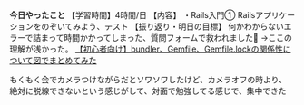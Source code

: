 **今日やったこと**
【学習時間】4時間/日
【内容】
・Rails入門① Railsアプリケーションをのぞいてみよう、テスト
【振り返り・明日の目標】
何かわからないエラーで詰まって時間かかってしまった、質問フォームで救われました🥲
→ここの理解が浅かった。
[【初心者向け】bundler、Gemfile、Gemfile.lockの関係性について図でまとめてみた](https://qiita.com/nishina555/items/1b343d368c5ecec6aecf#:~:text=%E3%80%8EGemfile.lock%E3%80%8F%E3%81%AFGemfile,%E3%81%8C%E8%A8%98%E8%BC%89%E3%81%95%E3%82%8C%E3%81%A6%E3%81%84%E3%81%BE%E3%81%99%E3%80%82)

もくもく会でカメラつけながらだとソワソワしたけど、カメラオフの時より、
絶対に脱線できないという感じがして、対面で勉強してる感じで、集中できた